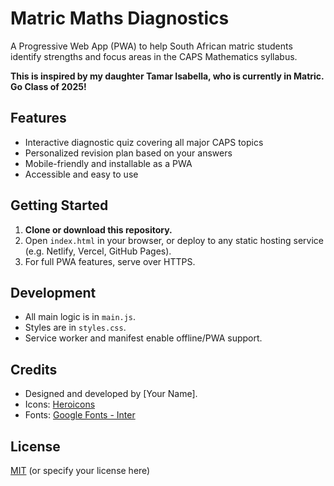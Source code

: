 # Matric Maths Diagnostics

A Progressive Web App (PWA) to help South African matric students identify strengths and focus areas in the CAPS Mathematics syllabus.

**This is inspired by my daughter Tamar Isabella, who is currently in Matric. Go Class of 2025!**

## Features

- Interactive diagnostic quiz covering all major CAPS topics
- Personalized revision plan based on your answers
- Mobile-friendly and installable as a PWA
- Accessible and easy to use

## Getting Started

1. **Clone or download this repository.**
2. Open `index.html` in your browser, or deploy to any static hosting service (e.g. Netlify, Vercel, GitHub Pages).
3. For full PWA features, serve over HTTPS.

## Development

- All main logic is in `main.js`.
- Styles are in `styles.css`.
- Service worker and manifest enable offline/PWA support.

## Credits

- Designed and developed by [Your Name].
- Icons: [Heroicons](https://heroicons.com/)
- Fonts: [Google Fonts - Inter](https://fonts.google.com/specimen/Inter)

## License

[MIT](LICENSE) (or specify your license here)